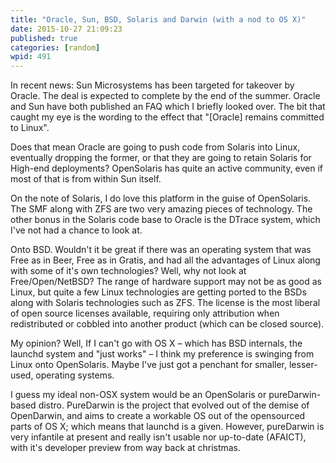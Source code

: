 ```yaml
---
title: "Oracle, Sun, BSD, Solaris and Darwin (with a nod to OS X)"
date: 2015-10-27 21:09:23
published: true
categories: [random]
wpid: 491
---
```


In recent news: Sun Microsystems has been targeted for takeover by Oracle. The deal is expected to complete by the end of the summer. Oracle and Sun have both published an FAQ which I briefly looked over. The bit that caught my eye is the wording to the effect that "\[Oracle\] remains committed to Linux".

Does that mean Oracle are going to push code from Solaris into Linux, eventually dropping the former, or that they are going to retain Solaris for High-end deployments? OpenSolaris has quite an active community, even if most of that is from within Sun itself.

On the note of Solaris, I do love this platform in the guise of OpenSolaris. The SMF along with ZFS are two very amazing pieces of technology. The other bonus in the Solaris code base to Oracle is the DTrace system, which I've not had a chance to look at.

Onto BSD. Wouldn't it be great if there was an operating system that was Free as in Beer, Free as in Gratis, and had all the advantages of Linux along with some of it's own technologies? Well, why not look at Free/Open/NetBSD? The range of hardware support may not be as good as Linux, but quite a few Linux technologies are getting ported to the BSDs along with Solaris technologies such as ZFS. The license is the most liberal of open source licenses available, requiring only attribution when redistributed or cobbled into another product (which can be closed source).

My opinion? Well, If I can't go with OS X – which has BSD internals, the launchd system and "just works" – I think my preference is swinging from Linux onto OpenSolaris. Maybe I've just got a penchant for smaller, lesser-used, operating systems.

I guess my ideal non-OSX system would be an OpenSolaris or pureDarwin-based distro. PureDarwin is the project that evolved out of the demise of OpenDarwin, and aims to create a workable OS out of the opensourced parts of OS X; which means that launchd is a given. However, pureDarwin is very infantile at present and really isn't usable nor up-to-date (AFAICT), with it's developer preview from way back at christmas.